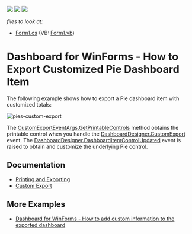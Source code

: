 <!-- default badges list -->
![](https://img.shields.io/endpoint?url=https://codecentral.devexpress.com/api/v1/VersionRange/298352805/20.2.1%2B)
[![](https://img.shields.io/badge/Open_in_DevExpress_Support_Center-FF7200?style=flat-square&logo=DevExpress&logoColor=white)](https://supportcenter.devexpress.com/ticket/details/T934652)
[![](https://img.shields.io/badge/📖_How_to_use_DevExpress_Examples-e9f6fc?style=flat-square)](https://docs.devexpress.com/GeneralInformation/403183)
<!-- default badges end -->

_files to look at:_

* [Form1.cs](./CS/piesCustomExport/Form1.cs) (VB: [Form1.vb](./VB/piesCustomExport/Form1.vb))

# Dashboard for WinForms - How to Export Customized Pie Dashboard Item

The following example shows how to export a Pie dashboard item with customized totals: 

![pies-custom-export](/images/pies-custom-export.png)

The [CustomExportEventArgs.GetPrintableControls](http://docs.devexpress.devx/Dashboard/DevExpress.DashboardCommon.CustomExportEventArgs.GetPrintableControls?v=20.2) method obtains the printable control when you handle the [DashboardDesigner.CustomExport](http://docs.devexpress.devx/Dashboard/DevExpress.DashboardWin.DashboardDesigner.CustomExport?v=20.2) event. The [DashboardDesigner.DashboardItemControlUpdated](http://docs.devexpress.devx/Dashboard/DevExpress.DashboardWin.DashboardDesigner.DashboardItemControlUpdated?v=20.2) event is raised to obtain and customize the underlying Pie control.

## Documentation

* [Printing and Exporting](https://docs.devexpress.com/Dashboard/15181)
* [Custom Export](https://docs.devexpress.com/Dashboard/DevExpress.DashboardWin.DashboardDesigner.CustomExport)

## More Examples
* [Dashboard for WinForms - How to add custom information to the exported dashboard](https://supportcenter.devexpress.com/ticket/details/t466558)
